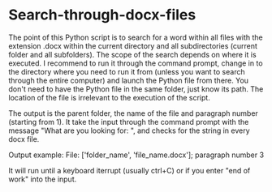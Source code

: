 # Search-through-docx-files
The point of this Python script is to search for a word within all files with the extension .docx within the current directory and all subdirectories (current folder and all subfolders). The scope of the search depends on where it is executed. I recommend to run it through the command prompt, change in to the directory where you need to run it from (unless you want to search through the entire computer) and launch the Python file from there. You don't need to have the Python file in the same folder, just know its path. The location of the file is irrelevant to the execution of the script.

The output is the parent folder, the name of the file and paragraph number (starting from 1). It take the input through the command prompt with the message "What are you looking for: ", and checks for the string in every docx file.

Output example: File: ['folder_name', 'file_name.docx']; paragraph number 3

It will run until a keyboard iterrupt (usually ctrl+C) or if you enter "end of work" into the input.
